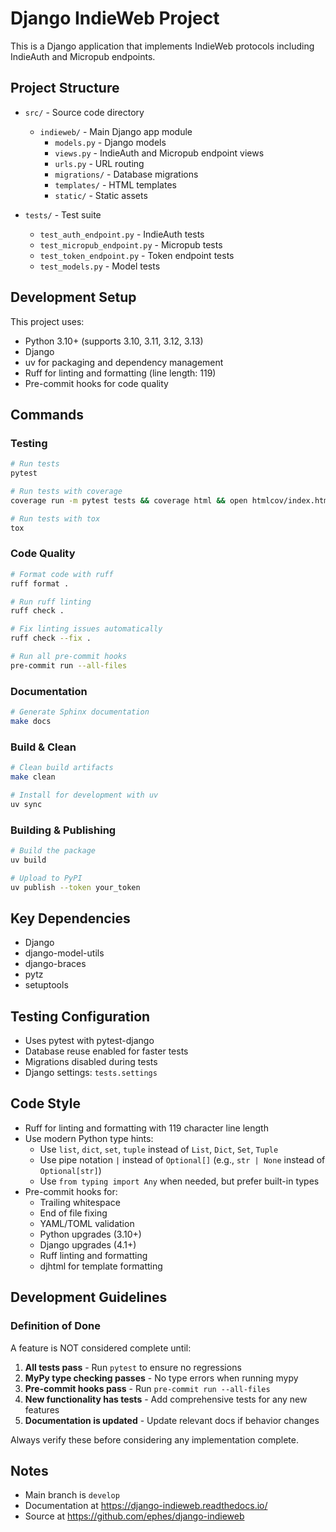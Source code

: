 # Django IndieWeb Project

This is a Django application that implements IndieWeb protocols including IndieAuth and Micropub endpoints.

## Project Structure

- `src/` - Source code directory
  - `indieweb/` - Main Django app module
    - `models.py` - Django models
    - `views.py` - IndieAuth and Micropub endpoint views
    - `urls.py` - URL routing
    - `migrations/` - Database migrations
    - `templates/` - HTML templates
    - `static/` - Static assets

- `tests/` - Test suite
  - `test_auth_endpoint.py` - IndieAuth tests
  - `test_micropub_endpoint.py` - Micropub tests
  - `test_token_endpoint.py` - Token endpoint tests
  - `test_models.py` - Model tests

## Development Setup

This project uses:
- Python 3.10+ (supports 3.10, 3.11, 3.12, 3.13)
- Django
- uv for packaging and dependency management
- Ruff for linting and formatting (line length: 119)
- Pre-commit hooks for code quality

## Commands

### Testing
```bash
# Run tests
pytest

# Run tests with coverage
coverage run -m pytest tests && coverage html && open htmlcov/index.html

# Run tests with tox
tox
```

### Code Quality
```bash
# Format code with ruff
ruff format .

# Run ruff linting
ruff check .

# Fix linting issues automatically
ruff check --fix .

# Run all pre-commit hooks
pre-commit run --all-files
```

### Documentation
```bash
# Generate Sphinx documentation
make docs
```

### Build & Clean
```bash
# Clean build artifacts
make clean

# Install for development with uv
uv sync
```

### Building & Publishing
```bash
# Build the package
uv build

# Upload to PyPI
uv publish --token your_token
```

## Key Dependencies

- Django
- django-model-utils
- django-braces
- pytz
- setuptools

## Testing Configuration

- Uses pytest with pytest-django
- Database reuse enabled for faster tests
- Migrations disabled during tests
- Django settings: `tests.settings`

## Code Style

- Ruff for linting and formatting with 119 character line length
- Use modern Python type hints:
  - Use `list`, `dict`, `set`, `tuple` instead of `List`, `Dict`, `Set`, `Tuple`
  - Use pipe notation `|` instead of `Optional[]` (e.g., `str | None` instead of `Optional[str]`)
  - Use `from typing import Any` when needed, but prefer built-in types
- Pre-commit hooks for:
  - Trailing whitespace
  - End of file fixing
  - YAML/TOML validation
  - Python upgrades (3.10+)
  - Django upgrades (4.1+)
  - Ruff linting and formatting
  - djhtml for template formatting

## Development Guidelines

### Definition of Done

A feature is NOT considered complete until:

1. **All tests pass** - Run `pytest` to ensure no regressions
2. **MyPy type checking passes** - No type errors when running mypy
3. **Pre-commit hooks pass** - Run `pre-commit run --all-files`
4. **New functionality has tests** - Add comprehensive tests for any new features
5. **Documentation is updated** - Update relevant docs if behavior changes

Always verify these before considering any implementation complete.

## Notes

- Main branch is `develop`
- Documentation at https://django-indieweb.readthedocs.io/
- Source at https://github.com/ephes/django-indieweb
